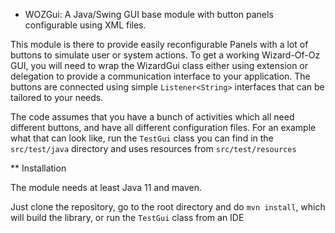 * WOZGui: A Java/Swing GUI base module with button panels configurable using XML files.

This module is there to provide easily reconfigurable Panels with a lot of buttons to simulate user or system actions. To get a working Wizard-Of-Oz GUI, you will need to wrap the WizardGui class either using extension or delegation to provide a communication interface to your application. The buttons are connected using simple `Listener<String>` interfaces that can be tailored to your needs.

The code assumes that you have a bunch of activities which all need different buttons, and have all different configuration files. For an example what that can look like, run the `TestGui` class you can find in the `src/test/java` directory and uses resources from `src/test/resources`

** Installation

The module needs at least Java 11 and maven.

Just clone the repository, go to the root directory and do `mvn install`, which will build the library, or run the `TestGui` class from an IDE
